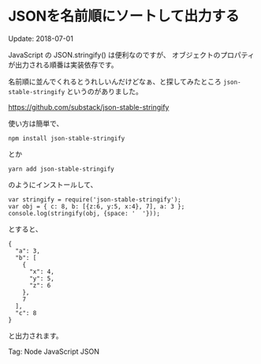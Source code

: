 JSONを名前順にソートして出力する
=====

Update: 2018-07-01


JavaScript の JSON.stringify() は便利なのですが、
オブジェクトのプロパティが出力される順番は実装依存です。

名前順に並んでくれるとうれしいんだけどなぁ、と探してみたところ
``json-stable-stringify`` というのがありました。

<https://github.com/substack/json-stable-stringify>

使い方は簡単で、

```
npm install json-stable-stringify
```

とか

```
yarn add json-stable-stringify
```

のようにインストールして、

```
var stringify = require('json-stable-stringify');
var obj = { c: 8, b: [{z:6, y:5, x:4}, 7], a: 3 };
console.log(stringify(obj, {space: '  '}));
```

とすると、

```
{
  "a": 3,
  "b": [
    {
      "x": 4,
      "y": 5,
      "z": 6
    },
    7
  ],
  "c": 8
}
```

と出力されます。

Tag: Node JavaScript JSON

